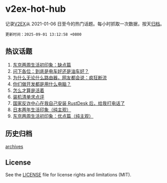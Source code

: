 # v2ex-hot-hub

 记录[V2EX](https://www.v2ex.com/)从 2021-01-06 日至今的热门话题。每小时抓取一次数据，按天[归档](archives)。

`更新时间：2025-09-01 13:12:58 +0800`

## 热议话题

1. [东京两周生活初印象：缺点篇](https://www.v2ex.com/t/1156053)
1. [问下各位：到底是电车好还是油车好？](https://www.v2ex.com/t/1156084)
1. [为什么无论什么路由器，网友都会说：疯狂断流](https://www.v2ex.com/t/1156081)
1. [你们做开发都是用什么电脑？](https://www.v2ex.com/t/1156151)
1. [怎么才算是活着](https://www.v2ex.com/t/1156159)
1. [装机清单求点评](https://www.v2ex.com/t/1156133)
1. [国家反诈中心在我自己安装 RustDesk 后，给我打电话了](https://www.v2ex.com/t/1156175)
1. [日本两年生活印象（纯主观）](https://www.v2ex.com/t/1156144)
1. [东京两周生活初印象：优点篇（纯主观）](https://www.v2ex.com/t/1156114)

## 历史归档

[archives](archives)

## License

See the [LICENSE](LICENSE) file for license rights and limitations (MIT).
